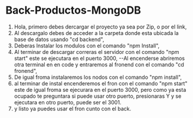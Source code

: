 # Back-Productos-MongoDB
1. Hola, primero debes dercargar el proyecto ya sea por Zip, o por el link,
2. Al descargalo debes de acceder a la carpeta donde esta ubicada la base de datos usando "cd backend", 
3. Deberas Instalar los modulos con el comando "npm Install",
4. Al terminar de descargar correras el servidor con el comando "npm start" este se ejecutara en el puerto 3000,
--Al encenderse abriremos otra terminal en en code y entraremos al fronend con el comando "cd fronend",
5. De igual froma instalaremos los nodos con el comando "npm install",
6. al terminar de instal encenderemos el fron con el comando "npm start" este de igual froma se ejecurara en el puerto 3000, pero como ya esta ocupado te preguntara si puede usar otro puerto, presionaras Y y se ejecutara en otro puerto, puede ser el 3001.
7. y listo ya puedes usar el fron cunto con el back.
